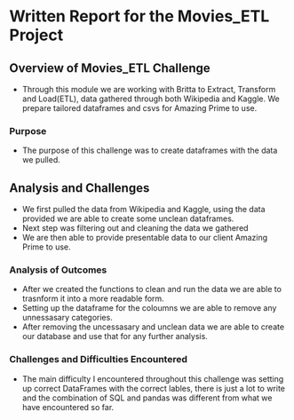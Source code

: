 # Written Report for the Movies_ETL Project

## Overview of Movies_ETL Challenge 

- Through this module we are working with Britta to Extract, Transform and Load(ETL), data gathered through both Wikipedia and Kaggle. We prepare tailored dataframes and csvs for Amazing Prime to use. 
### Purpose

- The purpose of this challenge was to create dataframes with the data we pulled. 

## Analysis and Challenges

- We first pulled the data from Wikipedia and Kaggle, using the data provided we are able to create some unclean dataframes.
- Next step was filtering out and cleaning the data we gathered 
- We are then able to provide presentable data to our client Amazing Prime to use.  
### Analysis of Outcomes 

- After we created the functions to clean and run the data we are able to trasnform it into a more readable form. 
- Setting up the dataframe for the coloumns we are able to remove any unnessasary categories. 
- After removing the uncessasary and unclean data we are able to create our database and use that for any further analysis.

### Challenges and Difficulties Encountered

- The main difficulty I encountered throughout this challenge was setting up correct DataFrames with the correct lables, there is just a lot to write and the combination of SQL and pandas was different from what we have encountered so far.

